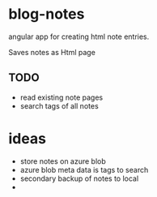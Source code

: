 # blog-notes
angular app for creating html note entries.

Saves notes as Html page

## TODO
- read existing note pages
- search tags of all notes

 # ideas
 - store notes on azure blob
 - azure blob meta data is tags to search
 - secondary backup of notes to local
 - 
